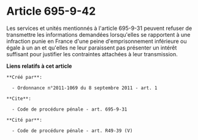 # Article 695-9-42

Les services et unités mentionnés à l'article 695-9-31 peuvent refuser de transmettre les informations demandées lorsqu'elles
se rapportent à une infraction punie en France d'une peine d'emprisonnement inférieure ou égale à un an et qu'elles ne leur
paraissent pas présenter un intérêt suffisant pour justifier les contraintes attachées à leur transmission.

**Liens relatifs à cet article**

	**Créé par**:

	  - Ordonnance n°2011-1069 du 8 septembre 2011 - art. 1

	**Cite**:

	  - Code de procédure pénale - art. 695-9-31

	**Cité par**:

	  - Code de procédure pénale - art. R49-39 (V)

